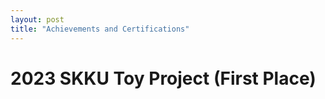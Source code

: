 ```yaml
---
layout: post
title: "Achievements and Certifications"
---
```

# 2023 SKKU Toy Project (First Place)
